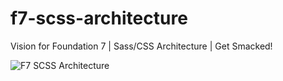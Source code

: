 # f7-scss-architecture
Vision for Foundation 7 | Sass/CSS Architecture | Get Smacked!

<img src="http://i.imgur.com/w0XRKHc.png" title="F7 SCSS Architecture" />
